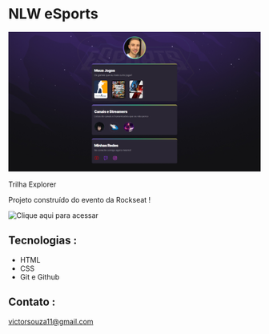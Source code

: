 # NLW eSports 

![preview](./.github/preview.png)

Trilha Explorer 

Projeto construído do evento da Rockseat !

![Clique aqui para acessar](https://victorcsouza.github.io/rockseat_nlw_explorer/)


## Tecnologias : 

- HTML
- CSS
- Git e Github

## Contato : 

  victorsouza11@gmail.com

